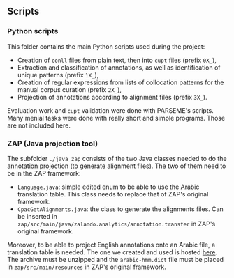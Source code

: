 ## Scripts

### Python scripts
This folder contains the main Python scripts used during the project:
* Creation of `conll` files from plain text, then into `cupt` files (prefix `0X_`),
* Extraction and classification of annotations, as well as identification of unique patterns (prefix `1X_`),
* Creation of regular expressions from lists of collocation patterns for the manual corpus curation (prefix `2X_`),
* Projection of annotations according to alignment files (prefix `3X_`).

Evaluation work and `cupt` validation were done with PARSEME's scripts.
Many menial tasks were done with really short and simple programs. Those are not included here.

### ZAP (Java projection tool)
The subfolder `./java_zap` consists of the two Java classes needed to do the annotation projection (to generate alignment files). The two of them need to be in the ZAP framework:
* `Language.java`: simple edited enum to be able to use the Arabic translation table. This class needs to replace that of ZAP's original framework.
* `CpacGetAlignments.java`: the class to generate the alignments files. Can be inserted in `zap/src/main/java/zalando.analytics/annotation.transfer` in ZAP's original framework.

Moreover, to be able to project English annotations onto an Arabic file, a translation table is needed. The one we created and used is hosted [here](https://seafile.unistra.fr/f/27f8add9bd0d4b30aee7/?dl=1). 
The archive must be unzipped and the `arabic-hmm.dict` file must be placed in `zap/src/main/resources` in ZAP's original framework.
